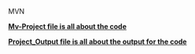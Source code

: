 MVN

**[Mv-Project file is all about the code]([https://eff.org](https://github.com/HarathiMamillapalli/MVN/blob/main/Mv_Project.R))**

**[Project_Output file is all about the output for the code](https://github.com/HarathiMamillapalli/MVN/blob/main/Project_Output.txt)**

